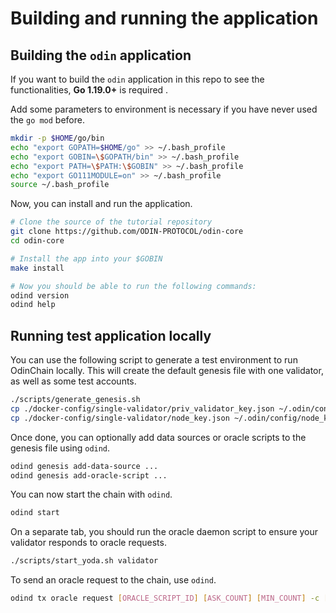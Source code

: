 # Building and running the application

## Building the `odin` application

If you want to build the `odin` application in this repo to see the functionalities, **Go 1.19.0+** is required .

Add some parameters to environment is necessary if you have never used the `go mod` before.

```bash
mkdir -p $HOME/go/bin
echo "export GOPATH=$HOME/go" >> ~/.bash_profile
echo "export GOBIN=\$GOPATH/bin" >> ~/.bash_profile
echo "export PATH=\$PATH:\$GOBIN" >> ~/.bash_profile
echo "export GO111MODULE=on" >> ~/.bash_profile
source ~/.bash_profile
```

Now, you can install and run the application.

```bash
# Clone the source of the tutorial repository
git clone https://github.com/ODIN-PROTOCOL/odin-core
cd odin-core
```

```bash
# Install the app into your $GOBIN
make install

# Now you should be able to run the following commands:
odind version
odind help
```

## Running test application locally

You can use the following script to generate a test environment to run OdinChain locally. This will create the default genesis file with one validator, as well as some test accounts.

```bash
./scripts/generate_genesis.sh
cp ./docker-config/single-validator/priv_validator_key.json ~/.odin/config/priv_validator_key.json
cp ./docker-config/single-validator/node_key.json ~/.odin/config/node_key.json
```

Once done, you can optionally add data sources or oracle scripts to the genesis file using `odind`.

```bash
odind genesis add-data-source ...
odind genesis add-oracle-script ...
```

You can now start the chain with `odind`.

```bash
odind start
```

On a separate tab, you should run the oracle daemon script to ensure your validator responds to oracle requests.

```bash
./scripts/start_yoda.sh validator
```

To send an oracle request to the chain, use `odind`.

```bash
odind tx oracle request [ORACLE_SCRIPT_ID] [ASK_COUNT] [MIN_COUNT] -c [CALLDATA] --from requester --gas auto --keyring-backend test --from requester
```
